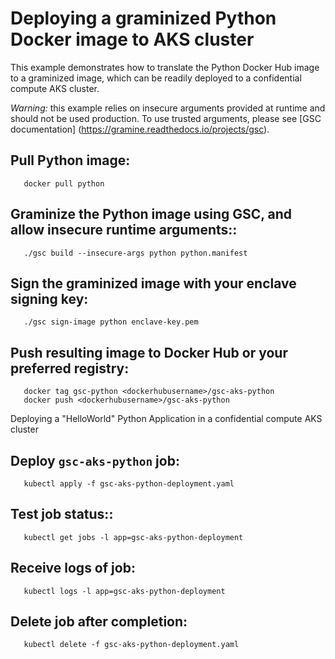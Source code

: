 # Deploying a graminized Python Docker image to AKS cluster

This example demonstrates how to translate the Python Docker Hub image to a
graminized image, which can be readily deployed to a confidential compute AKS
cluster.

   *Warning:* this example relies on insecure arguments provided at runtime and
   should not be used production. To use trusted arguments, please see
   [GSC documentation] (https://gramine.readthedocs.io/projects/gsc).

## Pull Python image:

       docker pull python

## Graminize the Python image using GSC, and allow insecure runtime arguments::

       ./gsc build --insecure-args python python.manifest

## Sign the graminized image with your enclave signing key:

       ./gsc sign-image python enclave-key.pem

## Push resulting image to Docker Hub or your preferred registry:

       docker tag gsc-python <dockerhubusername>/gsc-aks-python
       docker push <dockerhubusername>/gsc-aks-python

Deploying a "HelloWorld" Python Application in a confidential compute AKS cluster

## Deploy `gsc-aks-python` job:

       kubectl apply -f gsc-aks-python-deployment.yaml

## Test job status::

       kubectl get jobs -l app=gsc-aks-python-deployment

## Receive logs of job:

       kubectl logs -l app=gsc-aks-python-deployment

## Delete job after completion:

       kubectl delete -f gsc-aks-python-deployment.yaml
